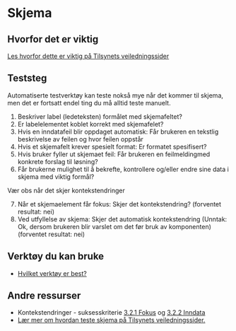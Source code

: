 # Skjema

## Hvorfor det er viktig
[Les hvorfor dette er viktig på Tilsynets veiledningssider](https://uu.difi.no/krav-og-regelverk/losningsforslag-web/skjema)

## Teststeg

Automatiserte testverktøy kan teste nokså mye når det kommer til skjema, men det er fortsatt endel ting du må alltid teste manuelt.

1. Beskriver label (ledeteksten) formålet med skjemafeltet? 
2. Er labelelementet koblet korrekt med skjemafelet?
3. Hvis en inndatafeil blir oppdaget automatisk: Får brukeren en tekstlig beskrivelse av feilen og hvor feilen oppstår
4. Hvis et skjemafelt krever spesielt format: Er formatet spesifisert?
5. Hvis bruker fyller ut skjemaet feil: Får brukeren en feilmeldingmed konkrete forslag til løsning?
6. Får brukerne mulighet til å bekrefte, kontrollere og/eller endre sine data i skjema med viktig formål? 


Vær obs når det skjer kontekstendringer

7. Når et skjemaelement får fokus: Skjer det  kontekstendring? (forventet resultat: nei)
8. Ved utfyllelse av skjema: Skjer det automatisk kontekstendring (Unntak: Ok, dersom brukeren blir varslet om det før bruk av komponenten)(forventet resultat: nei)

## Verktøy du kan bruke
* [Hvilket verktøy er best?](/hvordan-faa-det-til/UU-testing/automatisert-testing/hvilket-verktøy-er-best.md)

## Andre ressurser
* Kontekstendringer - suksesskriterie [3.2.1 Fokus](https://uu.difi.no/krav-og-regelverk/wcag-20-standarden/321-fokus-niva) og 
[3.2.2 Inndata](https://uu.difi.no/krav-og-regelverk/wcag-20-standarden/322-inndata-niva)
* [Lær mer om hvordan teste skjema på Tilsynets veiledningssider.](https://uu.difi.no/krav-og-regelverk/kom-i-gang/hvordan-teste-universell-utforming-av-ditt-nettsted#skjema)

